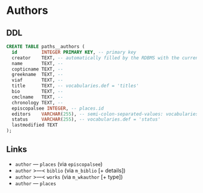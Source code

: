 # Authors

## DDL

```sql
CREATE TABLE paths__authors (
  id         INTEGER PRIMARY KEY, -- primary key
  creator    TEXT, -- automatically filled by the RDBMS with the current user id
  name       TEXT, --
  copticname TEXT, --
  greekname  TEXT, --
  viaf       TEXT, --
  title      TEXT, -- vocabularies.def = 'titles'
  bio        TEXT, --
  cmclname   TEXT, --
  chronology TEXT, --
  episcopalsee INTEGER, -- places.id
  editors    VARCHAR(255), -- semi-colon-separated-values: vocabularies.def = 'persons'
  status     VARCHAR(255), -- vocabularies.def = 'status'
  lastmodified TEXT
);
```

## Links
- `author` — `places` (via `episcopalsee`)
- `author` >—< `biblio` (via `m_biblio` [+ details])
- `author` >—< `works` (via `m_wkauthor` [+ type])
- `author` — `places`
